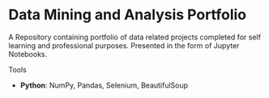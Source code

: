 # Data Mining and Analysis Portfolio
A Repository containing portfolio of data related projects completed for self learning and professional purposes. Presented in the form of Jupyter Notebooks.

Tools

- **Python**: NumPy, Pandas, Selenium, BeautifulSoup
